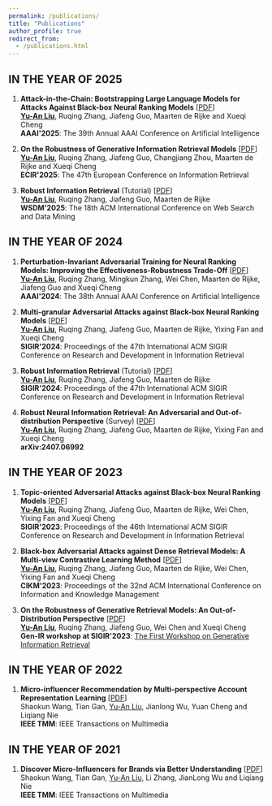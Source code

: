 ```yaml
---
permalink: /publications/
title: "Publications"
author_profile: true
redirect_from: 
  - /publications.html
---
```


IN THE YEAR OF 2025
------
1. **Attack-in-the-Chain: Bootstrapping Large Language Models for Attacks Against Black-box Neural Ranking Models** 
[[PDF](https://arxiv.org/abs/2412.18770)] <br>
<ins>**Yu-An Liu**</ins>, Ruqing Zhang, Jiafeng Guo, Maarten de Rijke  and Xueqi Cheng <br>
**AAAI'2025**: The 39th Annual AAAI Conference on Artificial Intelligence

2. **On the Robustness of Generative Information Retrieval Models** 
[[PDF](https://arxiv.org/abs/2412.18768)] <br>
<ins>**Yu-An Liu**</ins>, Ruqing Zhang, Jiafeng Guo, Changjiang Zhou, Maarten de Rijke and Xueqi Cheng <br>
**ECIR'2025**: The 47th European Conference on Information Retrieval

3. **Robust Information Retrieval** (Tutorial)
[[PDF](http://arxiv.org/abs/2404.01574)] <br>
<ins>**Yu-An Liu**</ins>, Ruqing Zhang, Jiafeng Guo, Maarten de Rijke <br>
**WSDM'2025**: The 18th ACM International Conference on Web Search and Data Mining


IN THE YEAR OF 2024
------
1. **Perturbation-Invariant Adversarial Training for Neural Ranking Models: Improving the Effectiveness-Robustness Trade-Off** 
[[PDF](https://ojs.aaai.org/index.php/AAAI/article/view/28730/29409)] <br>
<ins>**Yu-An Liu**</ins>, Ruqing Zhang, Mingkun Zhang, Wei Chen, Maarten de Rijke, Jiafeng Guo and Xueqi Cheng <br>
**AAAI'2024**: The 38th Annual AAAI Conference on Artificial Intelligence

2. **Multi-granular Adversarial Attacks against Black-box Neural Ranking Models** 
[[PDF](http://arxiv.org/abs/2404.01574)] <br>
<ins>**Yu-An Liu**</ins>, Ruqing Zhang, Jiafeng Guo, Maarten de Rijke, Yixing Fan and Xueqi Cheng <br>
**SIGIR'2024**: Proceedings of the 47th International ACM SIGIR Conference on Research and Development in Information Retrieval

3. **Robust Information Retrieval** (Tutorial)
[[PDF](http://arxiv.org/abs/2404.01574)] <br>
<ins>**Yu-An Liu**</ins>, Ruqing Zhang, Jiafeng Guo, Maarten de Rijke <br>
**SIGIR'2024**: Proceedings of the 47th International ACM SIGIR Conference on Research and Development in Information Retrieval

4. **Robust Neural Information Retrieval: An Adversarial and Out-of-distribution Perspective** (Survey)
[[PDF](https://arxiv.org/pdf/2407.06992)] <br>
<ins>**Yu-An Liu**</ins>, Ruqing Zhang, Jiafeng Guo, Maarten de Rijke, Yixing Fan and Xueqi Cheng <br>
**arXiv:2407.06992**


IN THE YEAR OF 2023
------
1. **Topic-oriented Adversarial Attacks against Black-box Neural Ranking Models** 
[[PDF](https://dl.acm.org/doi/pdf/10.1145/3539618.3591777)] <br>
<ins>**Yu-An Liu**</ins>, Ruqing Zhang, Jiafeng Guo, Maarten de Rijke, Wei Chen, Yixing Fan and Xueqi Cheng <br>
**SIGIR'2023**: Proceedings of the 46th International ACM SIGIR Conference on Research and Development in Information Retrieval

2. **Black-box Adversarial Attacks against Dense Retrieval Models: A Multi-view Contrastive Learning Method** 
[[PDF](https://dl.acm.org/doi/pdf/10.1145/3583780.3614793)] <br>
<ins>**Yu-An Liu**</ins>, Ruqing Zhang, Jiafeng Guo, Maarten de Rijke, Wei Chen, Yixing Fan and Xueqi Cheng <br>
**CIKM'2023**: Proceedings of the 32nd ACM International Conference on Information and Knowledge Management


3. **On the Robustness of Generative Retrieval Models: An Out-of-Distribution Perspective** 
[[PDF](https://arxiv.org/pdf/2306.12756)] <br>
<ins>**Yu-An Liu**</ins>, Ruqing Zhang, Jiafeng Guo, Wei Chen and Xueqi Cheng <br>
**Gen-IR workshop at SIGIR'2023**: [The First Workshop on Generative Information Retrieval](https://coda.io/@sigir/gen-ir)

IN THE YEAR OF 2022
------
1. **Micro-influencer Recommendation by Multi-perspective Account Representation Learning** 
[[PDF](https://ieeexplore.ieee.org/stamp/stamp.jsp?tp=&arnumber=9712372)] <br>
Shaokun Wang, Tian Gan, <ins>Yu-An Liu</ins>, Jianlong Wu, Yuan Cheng and Liqiang Nie <br>
**IEEE TMM**: IEEE Transactions on Multimedia

IN THE YEAR OF 2021
------
1. **Discover Micro-Influencers for Brands via Better Understanding** 
[[PDF](https://ieeexplore.ieee.org/stamp/stamp.jsp?tp=&arnumber=9454334)] <br>
Shaokun Wang, Tian Gan, <ins>Yu-An Liu</ins>, Li Zhang, JianLong Wu and Liqiang Nie <br>
**IEEE TMM**: IEEE Transactions on Multimedia
